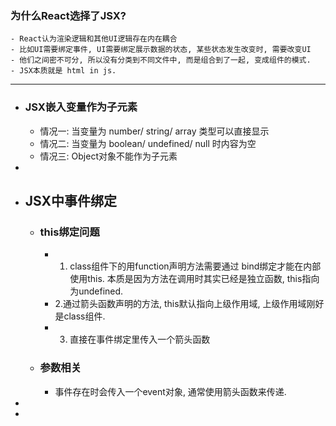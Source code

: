 ### 为什么React选择了JSX?
	- React认为渲染逻辑和其他UI逻辑存在内在耦合
	- 比如UI需要绑定事件, UI需要绑定展示数据的状态, 某些状态发生改变时, 需要改变UI
	- 他们之间密不可分, 所以没有分类到不同文件中, 而是组合到了一起, 变成组件的模式.
	- JSX本质就是 html in js.
- ---
- ### JSX嵌入变量作为子元素
	- 情况一: 当变量为 number/ string/ array 类型可以直接显示
	- 情况二: 当变量为 boolean/ undefined/ null 时内容为空
	- 情况三: Object对象不能作为子元素
-
- ## JSX中事件绑定
	- ### this绑定问题
		- 1. class组件下的用function声明方法需要通过 bind绑定才能在内部使用this.  本质是因为方法在调用时其实已经是独立函数, this指向为undefined.
		- 2.通过箭头函数声明的方法, this默认指向上级作用域, 上级作用域刚好是class组件.
		- 3. 直接在事件绑定里传入一个箭头函数
	- ### 参数相关
		- 事件存在时会传入一个event对象, 通常使用箭头函数来传递.
-
-
